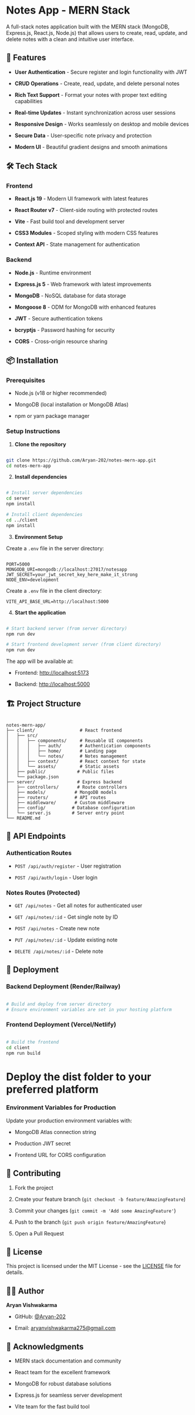 # Notes App - MERN Stack

A full-stack notes application built with the MERN stack (MongoDB, Express.js, React.js, Node.js) that allows users to create, read, update, and delete notes with a clean and intuitive user interface.

## 🚀 Features

- **User Authentication** - Secure register and login functionality with JWT
    
- **CRUD Operations** - Create, read, update, and delete personal notes
    
- **Rich Text Support** - Format your notes with proper text editing capabilities
    
- **Real-time Updates** - Instant synchronization across user sessions
    
- **Responsive Design** - Works seamlessly on desktop and mobile devices
    
- **Secure Data** - User-specific note privacy and protection
    
- **Modern UI** - Beautiful gradient designs and smooth animations
    

## 🛠️ Tech Stack

### Frontend

- **React.js 19** - Modern UI framework with latest features
    
- **React Router v7** - Client-side routing with protected routes
    
- **Vite** - Fast build tool and development server
    
- **CSS3 Modules** - Scoped styling with modern CSS features
    
- **Context API** - State management for authentication
    

### Backend

- **Node.js** - Runtime environment
    
- **Express.js 5** - Web framework with latest improvements
    
- **MongoDB** - NoSQL database for data storage
    
- **Mongoose 8** - ODM for MongoDB with enhanced features
    
- **JWT** - Secure authentication tokens
    
- **bcryptjs** - Password hashing for security
    
- **CORS** - Cross-origin resource sharing
    

## 📦 Installation

### Prerequisites

- Node.js (v18 or higher recommended)
    
- MongoDB (local installation or MongoDB Atlas)
    
- npm or yarn package manager
    

### Setup Instructions

1. **Clone the repository**
    

```bash

git clone https://github.com/Aryan-202/notes-mern-app.git
cd notes-mern-app
```
2. **Install dependencies**
    

```bash

# Install server dependencies
cd server
npm install

# Install client dependencies
cd ../client
npm install
```
3. **Environment Setup**
    

Create a `.env` file in the server directory:

```env

PORT=5000
MONGODB_URI=mongodb://localhost:27017/notesapp
JWT_SECRET=your_jwt_secret_key_here_make_it_strong
NODE_ENV=development
```

Create a `.env` file in the client directory:

```env
VITE_API_BASE_URL=http://localhost:5000
```

4. **Start the application**
    

```bash

# Start backend server (from server directory)
npm run dev

# Start frontend development server (from client directory)
npm run dev
```

The app will be available at:

- Frontend: [http://localhost:5173](http://localhost:5173/)
    
- Backend: [http://localhost:5000](http://localhost:5000/)
    

## 🏗️ Project Structure

```text

notes-mern-app/
├── client/                 # React frontend
│   ├── src/
│   │   ├── components/     # Reusable UI components
│   │   │   ├── auth/       # Authentication components
│   │   │   ├── home/       # Landing page
│   │   │   └── notes/      # Notes management
│   │   ├── context/        # React context for state
│   │   └── assets/         # Static assets
│   ├── public/            # Public files
│   └── package.json
├── server/                # Express backend
│   ├── controllers/       # Route controllers
│   ├── models/           # MongoDB models
│   ├── routers/          # API routes
│   ├── middleware/       # Custom middleware
│   ├── config/          # Database configuration
│   └── server.js        # Server entry point
└── README.md
```

## 🎯 API Endpoints

### Authentication Routes

- `POST /api/auth/register` - User registration
    
- `POST /api/auth/login` - User login
    

### Notes Routes (Protected)

- `GET /api/notes` - Get all notes for authenticated user
    
- `GET /api/notes/:id` - Get single note by ID
    
- `POST /api/notes` - Create new note
    
- `PUT /api/notes/:id` - Update existing note
    
- `DELETE /api/notes/:id` - Delete note
    

## 🚀 Deployment

### Backend Deployment (Render/Railway)

```bash

# Build and deploy from server directory
# Ensure environment variables are set in your hosting platform

```
### Frontend Deployment (Vercel/Netlify)

```bash

# Build the frontend
cd client
npm run build
```

# Deploy the dist folder to your preferred platform

### Environment Variables for Production

Update your production environment variables with:

- MongoDB Atlas connection string
    
- Production JWT secret
    
- Frontend URL for CORS configuration
    

## 🤝 Contributing

1. Fork the project
    
2. Create your feature branch (`git checkout -b feature/AmazingFeature`)
    
3. Commit your changes (`git commit -m 'Add some AmazingFeature'`)
    
4. Push to the branch (`git push origin feature/AmazingFeature`)
    
5. Open a Pull Request
    

## 📝 License

This project is licensed under the MIT License - see the [LICENSE](https://github.com/Aryan-202/notes-mern-app/tree/master?tab=MIT-1-ov-file) file for details.

## 👨‍💻 Author

**Aryan Vishwakarma**

- GitHub: [@Aryan-202](https://github.com/Aryan-202)
    
- Email: aryanvishwakarma275@gmail.com
    

## 🙏 Acknowledgments

- MERN stack documentation and community
    
- React team for the excellent framework
    
- MongoDB for robust database solutions
    
- Express.js for seamless server development
    
- Vite team for the fast build tool